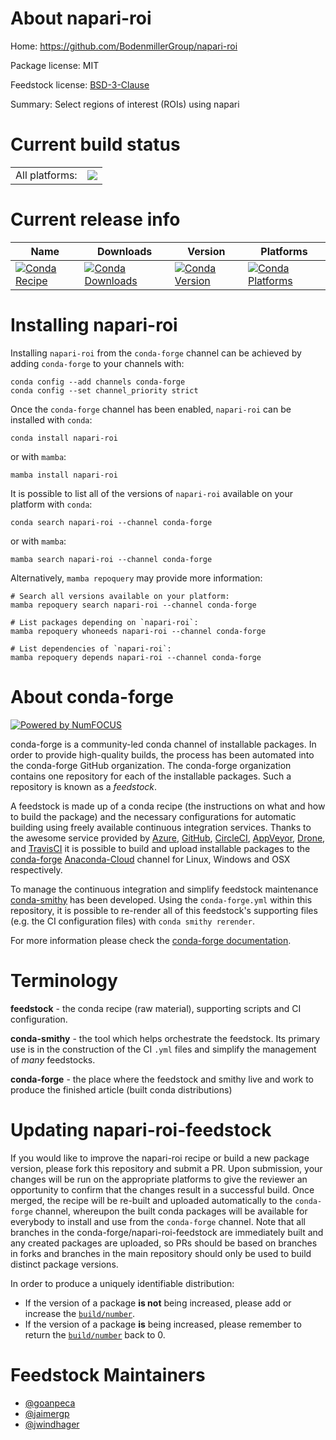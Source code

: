 About napari-roi
================

Home: https://github.com/BodenmillerGroup/napari-roi

Package license: MIT

Feedstock license: [BSD-3-Clause](https://github.com/conda-forge/napari-roi-feedstock/blob/main/LICENSE.txt)

Summary: Select regions of interest (ROIs) using napari

Current build status
====================


<table><tr><td>All platforms:</td>
    <td>
      <a href="https://dev.azure.com/conda-forge/feedstock-builds/_build/latest?definitionId=15220&branchName=main">
        <img src="https://dev.azure.com/conda-forge/feedstock-builds/_apis/build/status/napari-roi-feedstock?branchName=main">
      </a>
    </td>
  </tr>
</table>

Current release info
====================

| Name | Downloads | Version | Platforms |
| --- | --- | --- | --- |
| [![Conda Recipe](https://img.shields.io/badge/recipe-napari--roi-green.svg)](https://anaconda.org/conda-forge/napari-roi) | [![Conda Downloads](https://img.shields.io/conda/dn/conda-forge/napari-roi.svg)](https://anaconda.org/conda-forge/napari-roi) | [![Conda Version](https://img.shields.io/conda/vn/conda-forge/napari-roi.svg)](https://anaconda.org/conda-forge/napari-roi) | [![Conda Platforms](https://img.shields.io/conda/pn/conda-forge/napari-roi.svg)](https://anaconda.org/conda-forge/napari-roi) |

Installing napari-roi
=====================

Installing `napari-roi` from the `conda-forge` channel can be achieved by adding `conda-forge` to your channels with:

```
conda config --add channels conda-forge
conda config --set channel_priority strict
```

Once the `conda-forge` channel has been enabled, `napari-roi` can be installed with `conda`:

```
conda install napari-roi
```

or with `mamba`:

```
mamba install napari-roi
```

It is possible to list all of the versions of `napari-roi` available on your platform with `conda`:

```
conda search napari-roi --channel conda-forge
```

or with `mamba`:

```
mamba search napari-roi --channel conda-forge
```

Alternatively, `mamba repoquery` may provide more information:

```
# Search all versions available on your platform:
mamba repoquery search napari-roi --channel conda-forge

# List packages depending on `napari-roi`:
mamba repoquery whoneeds napari-roi --channel conda-forge

# List dependencies of `napari-roi`:
mamba repoquery depends napari-roi --channel conda-forge
```


About conda-forge
=================

[![Powered by
NumFOCUS](https://img.shields.io/badge/powered%20by-NumFOCUS-orange.svg?style=flat&colorA=E1523D&colorB=007D8A)](https://numfocus.org)

conda-forge is a community-led conda channel of installable packages.
In order to provide high-quality builds, the process has been automated into the
conda-forge GitHub organization. The conda-forge organization contains one repository
for each of the installable packages. Such a repository is known as a *feedstock*.

A feedstock is made up of a conda recipe (the instructions on what and how to build
the package) and the necessary configurations for automatic building using freely
available continuous integration services. Thanks to the awesome service provided by
[Azure](https://azure.microsoft.com/en-us/services/devops/), [GitHub](https://github.com/),
[CircleCI](https://circleci.com/), [AppVeyor](https://www.appveyor.com/),
[Drone](https://cloud.drone.io/welcome), and [TravisCI](https://travis-ci.com/)
it is possible to build and upload installable packages to the
[conda-forge](https://anaconda.org/conda-forge) [Anaconda-Cloud](https://anaconda.org/)
channel for Linux, Windows and OSX respectively.

To manage the continuous integration and simplify feedstock maintenance
[conda-smithy](https://github.com/conda-forge/conda-smithy) has been developed.
Using the ``conda-forge.yml`` within this repository, it is possible to re-render all of
this feedstock's supporting files (e.g. the CI configuration files) with ``conda smithy rerender``.

For more information please check the [conda-forge documentation](https://conda-forge.org/docs/).

Terminology
===========

**feedstock** - the conda recipe (raw material), supporting scripts and CI configuration.

**conda-smithy** - the tool which helps orchestrate the feedstock.
                   Its primary use is in the construction of the CI ``.yml`` files
                   and simplify the management of *many* feedstocks.

**conda-forge** - the place where the feedstock and smithy live and work to
                  produce the finished article (built conda distributions)


Updating napari-roi-feedstock
=============================

If you would like to improve the napari-roi recipe or build a new
package version, please fork this repository and submit a PR. Upon submission,
your changes will be run on the appropriate platforms to give the reviewer an
opportunity to confirm that the changes result in a successful build. Once
merged, the recipe will be re-built and uploaded automatically to the
`conda-forge` channel, whereupon the built conda packages will be available for
everybody to install and use from the `conda-forge` channel.
Note that all branches in the conda-forge/napari-roi-feedstock are
immediately built and any created packages are uploaded, so PRs should be based
on branches in forks and branches in the main repository should only be used to
build distinct package versions.

In order to produce a uniquely identifiable distribution:
 * If the version of a package **is not** being increased, please add or increase
   the [``build/number``](https://docs.conda.io/projects/conda-build/en/latest/resources/define-metadata.html#build-number-and-string).
 * If the version of a package **is** being increased, please remember to return
   the [``build/number``](https://docs.conda.io/projects/conda-build/en/latest/resources/define-metadata.html#build-number-and-string)
   back to 0.

Feedstock Maintainers
=====================

* [@goanpeca](https://github.com/goanpeca/)
* [@jaimergp](https://github.com/jaimergp/)
* [@jwindhager](https://github.com/jwindhager/)

